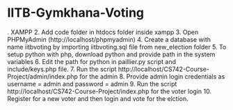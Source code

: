 # IITB-Gymkhana-Voting

. XAMPP
2. Add code folder in htdocs folder inside xampp
3. Open PHPMyAdmin (http://localhost/phpmyadmin)
4. Create a database with name iitbvoting by importing iitbvoting.sql file from new_election folder
5. To setup python with php, download python and provide path in the system variables 
6. Edit the path for python in paillier.py script and include/keys.php file.
7. Run the script http://localhost/CS742-Course-Project/admin/index.php for the admin 
8. Provide admin login credentials as username = admin and password = admin
9. Run the script http://localhost/CS742-Course-Project/index.php for the voter login
10. Register for a new voter and then login and vote for the elction.
